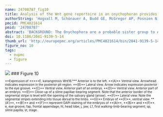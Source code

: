 ```yaml
---
name: 24708787_fig10
title: Analysis of the Wnt gene repertoire in an onychophoran provides new insights into the evolution of segmentation.
authorString: 'Hogvall M, Schönauer A, Budd GE, McGregor AP, Posnien N, Janssen R.'
pmcid: PMC4021614
pmid: '24708787'
abstract: 'BACKGROUND: The Onychophora are a probable sister group to Arthropoda, one of the most intensively studied animal phyla from a developmental perspective. Pioneering work on the fruit fly Drosophila melanogaster and subsequent investigation of other arthropods has revealed important roles for Wnt genes during many developmental processes in these animals. RESULTS: We screened the embryonic transcriptome of the onychophoran Euperipatoides kanangrensis and found that at least 11 Wnt genes are expressed during embryogenesis. These genes represent 11 of the 13 known subfamilies of Wnt genes. CONCLUSIONS: Many onychophoran Wnt genes are expressed in segment polarity gene-like patterns, suggesting a general role for these ligands during segment regionalization, as has been described in arthropods. During early stages of development, Wnt2, Wnt4, and Wnt5 are expressed in broad multiple segment-wide domains that are reminiscent of arthropod gap and Hox gene expression patterns, which suggests an early instructive role for Wnt genes during E. kanangrensis segmentation.'
doi: 10.1186/2041-9139-5-14
thumb_url: 'http://europepmc.org/articles/PMC4021614/bin/2041-9139-5-14-10.gif'
figure_no: 10
tags:
  - eupmc
  - figure
---
```

<img src='http://europepmc.org/articles/PMC4021614/bin/2041-9139-5-14-10.jpg' style='max-height: 300px'>
### Figure 10
<p style='font-size: 10px;'>**Expression of *****E. kanangrensis Wnt16.*** Anterior is to the left. **(A)** Ventral view. Arrowhead indicates expression in the posterior pit region. **(B)** Lateral view. Arrow indicates expression posterior to the eye groove. **(C)** Ventral view. Anterior part of an embryo. **(D)** Ventral view. Anterior part of an embryo. **(E)** Close-up of a slime papillae-bearing segment. Note that the anterior border of the segmental stripe is level with the opening of the salivary gland (arrow). **(F)** Lateral view. Note the segmental stripes extending into tissue dorsal to the limbs. **(G)** Embryo of **(F)**, ventral view. **(A′)**, **(B′)** and **(F′)** represent DAPI staining of the embryos of **(A)**, **(B)** and **(F)**. e, eye groove; fap, frontal appendage; hl, head lobe; j, jaw; L1, first walking-limb-bearing segment; sp, slime papilla; st, stage.</p>